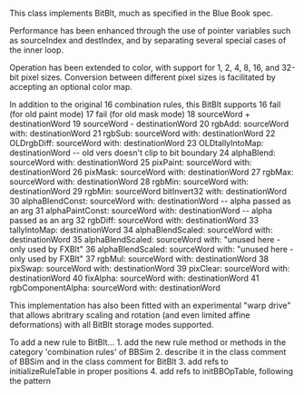 This class implements BitBlt, much as specified in the Blue Book spec.Performance has been enhanced through the use of pointer variables such as sourceIndex and destIndex, and by separating several special cases of the inner loop.Operation has been extended to color, with support for 1, 2, 4, 8, 16, and 32-bit pixel sizes.  Conversion between different pixel sizes is facilitated by accepting an optional color map.In addition to the original 16 combination rules, this BitBlt supports	16	fail (for old paint mode)	17	fail (for old mask mode)	18	sourceWord + destinationWord	19	sourceWord - destinationWord	20	rgbAdd: sourceWord with: destinationWord	21	rgbSub: sourceWord with: destinationWord	22	OLDrgbDiff: sourceWord with: destinationWord	23	OLDtallyIntoMap: destinationWord -- old vers doesn't clip to bit boundary	24	alphaBlend: sourceWord with: destinationWord	25	pixPaint: sourceWord with: destinationWord	26	pixMask: sourceWord with: destinationWord	27	rgbMax: sourceWord with: destinationWord	28	rgbMin: sourceWord with: destinationWord	29	rgbMin: sourceWord bitInvert32 with: destinationWord	30	alphaBlendConst: sourceWord with: destinationWord -- alpha passed as an arg	31	alphaPaintConst: sourceWord with: destinationWord -- alpha passed as an arg	32	rgbDiff: sourceWord with: destinationWord	33	tallyIntoMap: destinationWord	34	alphaBlendScaled: sourceWord with: destinationWord	35 alphaBlendScaled: sourceWord with:	"unused here - only used by FXBlt"	36 alphaBlendScaled: sourceWord with:	"unused here - only used by FXBlt"	37 rgbMul: sourceWord with: destinationWord	38 pixSwap: sourceWord with: destinationWord	39 pixClear: sourceWord with: destinationWord	40 fixAlpha: sourceWord with: destinationWord	41 rgbComponentAlpha: sourceWord with: destinationWordThis implementation has also been fitted with an experimental "warp drive" that allows abritrary scaling and rotation (and even limited affine deformations) with all BitBlt storage modes supported.To add a new rule to BitBlt...	1.  add the new rule method or methods in the category 'combination rules' of BBSim	2.  describe it in the class comment  of BBSim and in the class comment for BitBlt	3.  add refs to initializeRuleTable in proper positions	4.  add refs to initBBOpTable, following the pattern